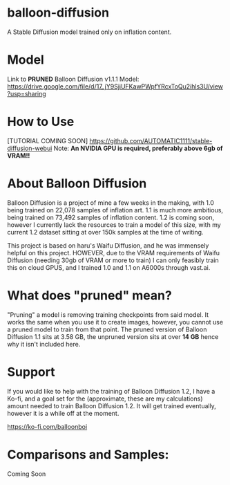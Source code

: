 # balloon-diffusion
A Stable Diffusion model trained only on inflation content.

# Model
Link to **PRUNED** Balloon Diffusion v1.1.1 Model:
https://drive.google.com/file/d/17_jY9SjiUFKawPWpfYRcxToQu2ihls3U/view?usp=sharing

# How to Use
[TUTORIAL COMING SOON]
https://github.com/AUTOMATIC1111/stable-diffusion-webui
Note: **An NVIDIA GPU is required, preferably above 6gb of VRAM!!**

# About Balloon Diffusion
Balloon Diffusion is a project of mine a few weeks in the making, with 1.0 being trained on 22,078 samples of inflation art.
1.1 is much more ambitious, being trained on 73,492 samples of inflation content.
1.2 is coming soon, however I currently lack the resources to train a model of this size, with my current 1.2 dataset sitting at over 150k samples at the time of writing.

This project is based on haru's Waifu Diffusion, and he was immensely helpful on this project.
HOWEVER, due to the VRAM requirements of Waifu Diffusion (needing 30gb of VRAM or more to train) I can only feasibly train this on cloud GPUS, and I trained 1.0 and 1.1 on A6000s through vast.ai.

# What does "pruned" mean?
"Pruning" a model is removing training checkpoints from said model. It works the same when you use it to create images, however, you cannot use a pruned model to train from that point. The pruned version of Balloon Diffusion 1.1 sits at 3.58 GB, the unpruned version sits at over **14 GB** hence why it isn't included here.

# Support
If you would like to help with the training of Balloon Diffusion 1.2, I have a Ko-fi, and a goal set for the (approximate, these are my calculations) amount needed to train Balloon Diffusion 1.2. It will get trained eventually, however it is a while off at the moment.

https://ko-fi.com/balloonboi

# Comparisons and Samples:
Coming Soon
